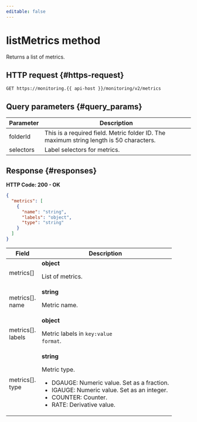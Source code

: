 ```yaml
---
editable: false
---
```


# listMetrics method
Returns a list of metrics.
 

 
## HTTP request {#https-request}
```
GET https://monitoring.{{ api-host }}/monitoring/v2/metrics
```
 
## Query parameters {#query_params}
 
Parameter | Description
--- | ---
folderId | This is a required field. Metric folder ID. The maximum string length is 50 characters.
selectors | Label selectors for metrics.
 
## Response {#responses}
**HTTP Code: 200 - OK**

```json
{
  "metrics": [
    {
      "name": "string",
      "labels": "object",
      "type": "string"
    }
  ]
}
```

 
Field | Description
--- | ---
metrics[] | **object**<br><p>List of metrics.</p> 
metrics[].<br>name | **string**<br><p>Metric name.</p> 
metrics[].<br>labels | **object**<br><p>Metric labels in <code>key:value format</code>.</p> 
metrics[].<br>type | **string**<br><p>Metric type.</p> <ul> <li>DGAUGE: Numeric value. Set as a fraction.</li> <li>IGAUGE: Numeric value. Set as an integer.</li> <li>COUNTER: Counter.</li> <li>RATE: Derivative value.</li> </ul>